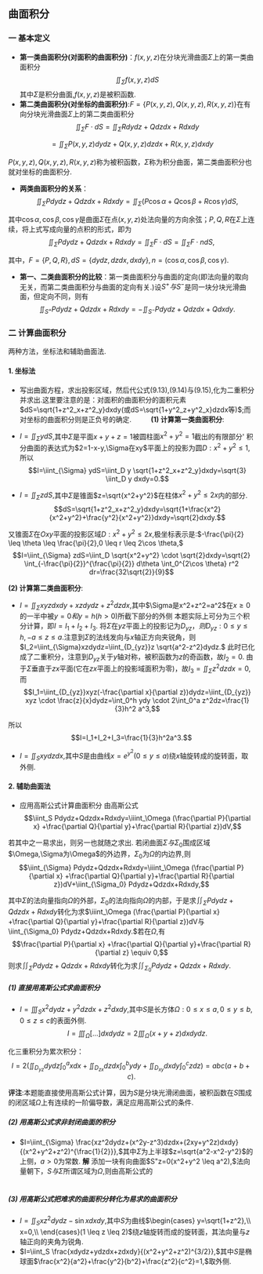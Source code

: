 ## 曲面积分
### 一 基本定义
- **第一类曲面积分(对面积的曲面积分)**：$f(x,y,z)$在分块光滑曲面$\Sigma$上的第一类曲面积分
$$\iint_{\Sigma}f(x,y,z)dS$$
其中$\Sigma$是积分曲面,$f(x,y,z)$是被积函数.
- **第二类曲面积分(对坐标的曲面积分)**:$F=\{P(x,y,z),Q(x,y,z),R(x,y,z)\}$在有向分块光滑曲面$\Sigma$上的第二类曲面积分
$$\iint_{\Sigma} F \cdot dS=\iint_{\Sigma} Rdydz+Qdzdx+Rdxdy$$

$$=\iint_{\Sigma} P(x,y,z)dydz+Q(x,y,z)dzdx+R(x,y,z)dxdy$$

$P(x,y,z),Q(x,y,z),R(x,y,z)$称为被积函数，$\Sigma$称为积分曲面，第二类曲面积分也就对坐标的曲面积分.
$\qquad$
- **两类曲面积分的关系**：
$$\iint_{\Sigma} Pdydz+Qdzdx+Rdxdy=\iint_{\Sigma}(P\cos \alpha+Q\cos \beta+R\cos \gamma)dS,$$

其中$\cos \alpha,\cos \beta,\cos \gamma$是曲面$\Sigma$在点$(x,y,z)$处法向量的方向余弦；$P,Q,R$在$\Sigma$上连续，将上式写成向量的点积的形式，即为
$$\iint_{\Sigma}Pdydz+Qdzdx+Rdxdy=\iint_{\Sigma}F \cdot dS=\iint_{\Sigma} F \cdot n dS,$$

其中，$F=\{P,Q,R\},dS=\{dydz,dzdx,dxdy\},n=(\cos \alpha,\cos \beta,\cos \gamma).$
- **第一、二类曲面积分的比较**：第一类曲面积分与曲面的定向(即法向量的取向无关，而第二类曲面积分与曲面的定向有关.)设$S^+与S^-$是同一块分块光滑曲面，但定向不同，则有
$$\iint_{S^+}Pdydz+Qdzdx+Rdxdy=-\iint_{S^-}Pdydz+Qdzdx+Qdxdy.$$

### 二 计算曲面积分
两种方法，坐标法和辅助曲面法.
#### 1. 坐标法
- 写出曲面方程，求出投影区域，然后代公式(9.13),(9.14)与(9.15),化为二重积分并求出.这里要注意的是：对面积的曲面积分的面积元素$dS=\sqrt{1+z^2_x+z^2_y}dxdy(或dS=\sqrt{1+y^2_z+y^2_x}dzdx等)$;而对坐标的曲面积分则是正负号的确定.
$\qquad$
**(1) 计算第一类曲面积分**:
- $I=\iint_{\Sigma} ydS$,其中$\Sigma$是平面$x+y+z=1$被圆柱面$x^2+y^2=1$截出的有限部分'
积分曲面的表达式为$2=1-x-y,\Sigma在xy$平面上的投影为圆$D:x^2+y^2 \leq 1,$所以
$$I=\iint_{\Sigma} ydS=\iint_D y \sqrt{1+z^2_x+z^2_y}dxdy=\sqrt{3} \iint_D y dxdy=0.$$

- $I=\iint_{\Sigma} z dS,$其中$\Sigma$是锥面$z=\sqrt{x^2+y^2}$在柱体$x^2+y^2 \leq 2x$内的部分.
$$dS=\sqrt{1+z^2_x+z^2_y}dxdy=\sqrt{1+\frac{x^2}{x^2+y^2}+\frac{y^2}{x^2+y^2}}dxdy=\sqrt{2}dxdy.$$

又锥面$\Sigma$在$Oxy$平面的投影区域$D:x^2+y^2 \leq 2x,$极坐标表示是:$-\frac{\pi}{2} \leq \theta \leq \frac{\pi}{2},0 \leq r \leq 2\cos \theta,$
$$I=\iint_{\Sigma} zdS=\iint_D \sqrt{x^2+y^2} \cdot \sqrt{2}dxdy=\sqrt{2} \int_{-\frac{\pi}{2}}^{\frac{\pi}{2}} d\theta \int_0^{2\cos \theta} r^2 dr=\frac{32\sqrt{2}}{9}$$

**(2) 计算第二类曲面积分**:
- $I=\iint_{\Sigma}xyzdxdy+xzdydz+z^2dzdx,$其中$\Sigma是x^2+z^2=a^2$在$x \geq 0$的一半中被$y=0和y=h(h \gt 0)$所截下部分的外侧
本题实际上可分为三个积分计算，即$I=I_1+I_2+I_3.$
将$\Sigma$在$yz$平面上的投影记为$D_{yz}，则D_{yz}:0\leq y \leq h,-a \leq z \leq a.$注意到$\Sigma$的法线发向与$x$轴正方向夹锐角，则
$I_2=\iint_{\Sigma}xzdydz=\iint_{D_{yz}}z \sqrt{a^2-z^2}dydz.$
此时已化成了二重积分，注意到$D_{yz}$关于$y$轴对称，被积函数为$z$的奇函数，故$I_2=0.$
由于$\Sigma$垂直于$zx$平面(它在$zx$平面上的投影域面积为零)，故$I_3=\iint_{\Sigma} z^2 dzdx=0,$而
$$I_1=\iint_{D_{yz}}xyz(-\frac{\partial x}{\partial z})dydz=\iint_{D_{yz}} xyz \cdot \frac{z}{x}dydz=\int_0^h ydy \cdot 2\int_0^a z^2dz=\frac{1}{3}h^2 a^3,$$

所以
$$I=I_1+I_2+I_3=\frac{1}{3}h^2a^3.$$
- $I=\iint_{S} xydzdx$,其中$S$是由曲线$x=e^{y^2}(0 \leq y \leq a)$绕$x$轴旋转成的旋转面，取外侧.
$\qquad$
$\qquad$
$\qquad$
$\qquad$
$\qquad$
$\qquad$
#### 2. 辅助曲面法
- 应用高斯公式计算曲面积分
由高斯公式
$$\iint_S Pdydz+Qdzdx+Rdxdy=\iiint_\Omega (\frac{\partial P}{\partial x} +\frac{\partial Q}{\partial y}+\frac{\partial R}{\partial z})dV,$$

若其中之一易求出，则另一也就随之求出.
若闭曲面$\Sigma 与\Sigma_0$围成区域$\Omega,\Sigma为\Omega$的外边界，$\Sigma_0$为$\Omega$的内边界,则
$$\iint_{\Sigma} Pdydz+Qdzdx+Rdxdy=\iiint_\Omega (\frac{\partial P}{\partial x} +\frac{\partial Q}{\partial y}+\frac{\partial R}{\partial z})dV+\iint_{\Sigma_0} Pdydz+Qdzdx+Rdxdy,$$

其中$\Sigma$的法向量指向$\Omega$的外部，$\Sigma_0$的法向指向$\Omega$的内部，于是求$\iint_{\Sigma} Pdydz+Qdzdx+Rdxdy$转化为求$\iiint_\Omega (\frac{\partial P}{\partial x} +\frac{\partial Q}{\partial y}+\frac{\partial R}{\partial z})dV与\iint_{\Sigma_0} Pdydz+Qdzdx+Rdxdy.$若在$\Omega$,有
$$\frac{\partial P}{\partial x} +\frac{\partial Q}{\partial y}+\frac{\partial R}{\partial z} \equiv 0,$$
则求$\iint_{\Sigma} Pdydz+Qdzdx+Rdxdy$转化为求$\iint_{\Sigma_0} Pdydz+Qdzdx+Rdxdy.$

##### (1) 直接用高斯公式求曲面积分
- $I=\iiint_{S} x^2 dydz+y^2dzdx+z^2dxdy,$其中$S$是长方体$\Omega: 0 \leq x \leq a,0\leq y \leq b,0 \leq z \leq c$的表面外侧.
$$I=\iiint_{\Omega} [...]dxdydz=2\iiint_{\Omega}(x+y+z)dxdydz. $$

化三重积分为累次积分：
$$I=2(\iint_{D_{yz}}dydz \int_0^a xdx+\iint_{D_{zx}}dzdx \int_0^b ydy+\iint_{D_{xy}}dxdy \int_0^c zdz)=abc(a+b+c).$$

**评注**:本题能直接使用高斯公式计算，因为$S$是分块光滑闭曲面，被积函数在$S$围成的闭区域$\Omega$上有连续的一阶偏导数，满足应用高斯公式的条件.
##### (2) 用高斯公式求非封闭曲面的积分
- $I=\iint_{\Sigma} \frac{xz^2dydz+(x^2y-z^3)dzdx+(2xy+y^2z)dxdy}{(x^2+y^2+z^2)^{\frac{1}{2}}},$其中$\Sigma$为上半球$z=\sqrt{a^2-x^2-y^2}$的上侧，$a \gt 0$为常数.
**解** 添加一块有向曲面$S"z=0(x^2+y^2 \leq a^2),$法向量朝下，$S与\Sigma$所谓区域为$\Omega,$则由高斯公式的
$\qquad$
$\qquad$
$\qquad$
$\qquad$
$\qquad$
$\qquad$
##### (3) 用高斯公式把难求的曲面积分转化为易求的曲面积分
- $I=\iint_S xz^2dydz-\sin x dxdy,$其中$S$为曲线$\begin{cases}
    y=\sqrt{1+z^2},\\
    x=0,\\
\end{cases}(1 \leq z \leq 2)$绕$z$轴旋转而成的旋转面，其法向量与$z$轴正向的夹角为锐角.
$\qquad$
$\qquad$
$\qquad$
$\qquad$
$\qquad$
$\qquad$
- $I=\iint_S \frac{xdydz+ydzdx+zdxdy}{(x^2+y^2+z^2)^{3/2}},$其中$S$是椭球面$\frac{x^2}{a^2}+\frac{y^2}{b^2}+\frac{z^2}{c^2}=1,$取外侧.
$\qquad$
$\qquad$
$\qquad$
$\qquad$
$\qquad$
$\qquad$


